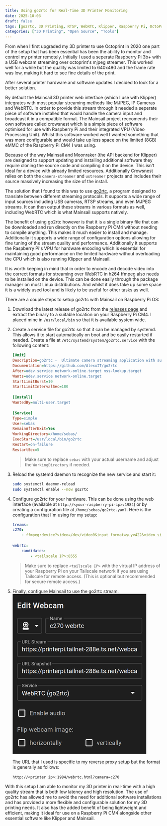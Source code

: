 ```yaml
---
title: Using go2rtc for Real-Time 3D Printer Monitoring
date: 2025-10-03
draft: false
tags: [go2rtc, 3D Printing, RTSP, WebRTC, Klipper, Raspberry Pi, OctoPrint, Mainsail]
categories: ["3D Printing", "Open Source", "Tools"]
---
```


From when I first upgraded my 3D printer to use Octoprint in 2020 one part of the setup that has been essential has been the ability to monitor and control my printer remotely. Initially I used a seperate Raspberry Pi 3b+ with a USB webcam streaming over octoprint's mjpeg streamer. This worked well for a while but the quality was limited to 640x480 and the frame rate was low, making it hard to see fine details of the print. 

After several printer hardware and software updates I decided to look for a better solution.

By default the Mainsail 3D printer web interface (which I use with Klipper) integrates with most popular streaming methods like MJPEG, IP Cameras and WebRTC. In order to provide this stream through it needed a seperate piece of software installed that would handle the camera input and broadcast it in a compatible format. The Mainsail project reccomends their own software called crowsnest which is a simple piece of software optimised for use with Raspberry Pi and their integrated VPU (Video Processing Unit). Whilst this software worked well I wanted something that was more configurable and would take up less space on the limited (8GB) eMMC of the Raspberry Pi CM4 I was using.

Because of the way Mainsail and Moonraker (the API backend for Klipper) are designed to support updating and installing additional software they require cloning the source code and compiling it on the device. This isn't ideal for a device with already limited resources. Additionally Crowsnest relies on both the `camera-streamer` and `ustreamer` projects and includes their source massively increasing the size of the install.

The solution that I found to this was to use [go2rtc](https://github.com/AlexxIT/go2rtc), a program designed to translate between different streaming protocols. It supports a wide range of input sources including USB cameras, RTSP streams, and even MJPEG streams. It can then output these streams in various formats as well, including WebRTC which is what Mainsail supports natively.

The benefit of using go2rtc however is that it is a single binary file that can be downloaded and run directly on the Raspberry Pi CM4 without needing to compile anything. This makes it much easier to install and manage. Additionally it supports a wide range of configuration options allowing for fine tuning of the stream quality and performance. Additionally it supports the Raspberry Pi's VPU for hardware encoding which is essential for maintaining good performance on the limited hardware without overloading the CPU which is also running Klipper and Mainsail.

It is worth keeping in mind that in order to encode and decode video into the correct formats for streaming over WebRTC in h264 ffmpeg also needs to be installed on the device. This can be done easily through the package manager on most Linux distributions. And whilst it does take up some space it is a widely used tool and is likely to be useful for other tasks as well.

There are a couple steps to setup go2rtc with Mainsail on Raspberry Pi OS:

1. Download the latest release of go2rtc from the [releases page](https://github.com/AlexxIT/go2rtc/releases) and extract the binary to a suitable location on your Raspberry Pi CM4. I placed mine in `/usr/local/bin` so that it is available system wide.
2. Create a service file for go2rtc so that it can be managed by systemd. This allows it to start automatically on boot and be easily restarted if needed. Create a file at `/etc/systemd/system/go2rtc.service` with the following content:

    ```ini
    [Unit]
    Description=go2rtc -  Ultimate camera streaming application with support RTSP, RTMP, HTTP-FLV, WebRTC, MSE, HLS, MP4, MJPEG, HomeKit, FFmpeg, etc.
    Documentation=https://github.com/AlexxIT/go2rtc
    After=udev.service network-online.target nss-lookup.target
    Wants=udev.service network-online.target
    StartLimitBurst=10
    StartLimitIntervalSec=180

    [Install]
    WantedBy=multi-user.target

    [Service]
    Type=simple
    User=sebas
    RemainAfterExit=Yes
    WorkingDirectory=/home/sebas/
    ExecStart=/usr/local/bin/go2rtc
    Restart=on-failure
    RestartSec=5
    ```

    > Make sure to replace `sebas` with your actual username and adjust the `WorkingDirectory` if needed.

3. Reload the systemd daemon to recognize the new service and start it:

    ```bash
    sudo systemctl daemon-reload
    sudo systemctl enable --now go2rtc
    ```

4. Configure go2rtc for your hardware. This can be done using the web interface (available at `http://<your-raspberry-pi-ip>:1984`) or by creating a configuration file at `/home/sebas/go2rtc.yaml`. Here is the configuration that I'm using for my setup:

    ```yaml
    treams:
    c270:
        - ffmpeg:device?video=/dev/video0&input_format=yuyv422&video_size=1280x960&framerate=15#video=h264#hardware=v4l2m2m

    webrtc:
        candidates:
            - <tailscale IP>:8555
    ```

    > Make sure to replace `<tailscale IP>` with the virtual IP address of your Raspberry Pi on your Tailscale network if you are using Tailscale for remote access. (This is optional but recommended for secure remote access.)

5. Finally, configure Mainsail to use the go2rtc stream. 
    ![Mainsail Webcam Config Window](webcam-config.png)

    The URL that I used is specific to my reverse proxy setup but the format is generally as follows:

    `http://<printer ip>:1984/webrtc.html?camera=c270`

With this setup I am able to monitor my 3D printer in real-time with a high quality stream that is both low latency and high resolution. The use of go2rtc has allowed me to avoid the need for additional software installations and has provided a more flexible and configurable solution for my 3D printing needs. It also has the added benefit of being lightweight and efficient, making it ideal for use on a Raspberry Pi CM4 alongside other essential software like Klipper and Mainsail.

<!-- Over time I upgraded my 3D printer's hardware to the BigtreeTech Manta E3EZ board (a drop in replacement for the Ender 3) which, with the help of some online models was easy to use with a CR-10. The best feature of this board is that it has support for adding a Raspberry Pi Compute Module 4 (CM4) directly to the board, allowing for a more integrated solution.   -->